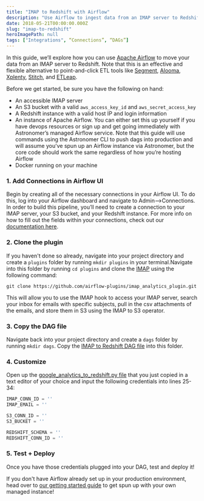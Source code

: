 ```yaml
---
title: "IMAP to Redshift with Airflow"
description: "Use Airflow to ingest data from an IMAP server to Redshift"
date: 2018-05-21T00:00:00.000Z
slug: "imap-to-redshift"
heroImagePath: null
tags: ["Integrations", “Connections”, “DAGs”]
---
```


In this guide, we’ll explore how you can use [Apache Airflow](https://airflow.apache.org/) to move your data from an IMAP server to Redshift. Note that this is an effective and flexible alternative to point-and-click ETL tools like [Segment](https://segment.com), [Alooma](https://alooma.com), [Xplenty](https://www.xplenty.com), [Stitch](https://stitchdata.com), and [ETLeap](https://etleap.com/).

Before we get started, be sure you have the following on hand:

* An accessible IMAP server
* An S3 bucket with a valid `aws_access_key_id` and `aws_secret_access_key`
* A Redshift instance with a valid host IP and login information
* An instance of Apache Airflow. You can either set this up yourself if you have devops resources or sign
  up and get going immediately with Astronomer’s managed Airflow service. Note that this guide will use
  commands using the Astronomer CLI to push dags into production and will assume you’ve spun up an Airflow
  instance via Astronomer, but the core code should work the same regardless of how you’re hosting Airflow
* Docker running on your machine

### 1. Add Connections in Airflow UI

Begin by creating all of the necessary connections in your Airflow UI. To do this, log into your Airflow dashboard and navigate to Admin-->Connections. In order to build this pipeline, you’ll need to create a connection to your IMAP server, your S3 bucket, and your Redshift instance. For more info on how to fill out the fields within your connections, check out our [documentation here](https://www.astronomer.io/guides/connections/).

### 2. Clone the plugin

If you haven't done so already, navigate into your project directory and create a `plugins` folder by running  `mkdir plugins` in your terminal.Navigate into this folder by running `cd plugins` and clone the [IMAP](https://github.com/airflow-plugins/imap_plugin) using the following command:

`git clone https://github.com/airflow-plugins/imap_analytics_plugin.git`

This will allow you to use the IMAP hook to access your IMAP server, search your inbox for emails with specific subjects, pull in the csv attachments of the emails, and store them in S3 using the IMAP to S3 operator.

### 3. Copy the DAG file

Navigate back into your project directory and create a `dags` folder by running `mkdir dags`. Copy the [IMAP to Redshift DAG file](https://github.com/airflow-plugins/Example-Airflow-DAGs/blob/master/etl/imap_to_redshift.py) into this folder.

### 4. Customize

Open up the [google_analytics_to_redshift.py file](https://github.com/airflow-plugins/Example-Airflow-DAGs/blob/master/etl/imap_to_redshift.py#L25) that you just copied in a text editor of your choice and input the following credentials into lines 25-34:

```python
IMAP_CONN_ID = ''
IMAP_EMAIL = ''

S3_CONN_ID = ''
S3_BUCKET = ''

REDSHIFT_SCHEMA = ''
REDSHIFT_CONN_ID = ''
```

### 5. Test + Deploy

Once you have those credentials plugged into your DAG, test and deploy it!

If you don't have Airflow already set up in your production environment, head over to [our getting started guide](https://astronomer.io/docs/getting-started) to get spun up with your own managed instance!
